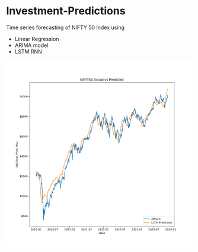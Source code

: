 # Investment-Predictions
Time series forecasting of NIFTY 50 Index using
* Linear Regression
* ARIMA model
* LSTM RNN

![alt text](https://github.com/farzigulzar/Investment-Predictions/blob/main/predictedVSactuals.png)


<!-- requirements  -->
<!-- pandas
numpy
sklearn
matplotlib
arm-mango
keras(tensorflow) -->
